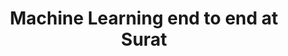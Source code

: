 ---
layout:     post
title:      Machine Learning end to end at Surat
categories: decks
redirect_to: https://speakerdeck.com/krunal3kapadiya/machine-learning-end-to-end-at-surat
---